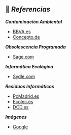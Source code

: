 ## 📖 _**Referencias**_

_**Contaminación Ambiental**_
- [BBVA.es](https://www.bbva.com/es/sostenibilidad/que-es-y-que-tipos-de-contaminacion-ambiental-existen/)
- [Concepto.de](https://concepto.de/contaminacion/)

_**Obsolescencia Programada**_
- [Sage.com](https://www.sage.com/es-es/blog/diccionario-empresarial/obsolescencia/)

_**Informática Ecológica**_
- [Sydle.com](https://www.sydle.com/es/blog/tecnologias-sostenibles-66a10977da1cd6396b91af9a)

_**Residuos Informáticos**_
- [PcMadrid.es](https://www.pcmadrid.es/ordenadores-ecologicos-informatica-ecologica-de-larga-duracion/)
- [Ecolec.es](https://ecolec.es/informacion-y-recursos/sobre-los-raee/)
- [DCD.es](https://www.dcd.es/basura-electronica-problemas-soluciones/)

_**Imágenes**_
- [Google](https://google.com)

